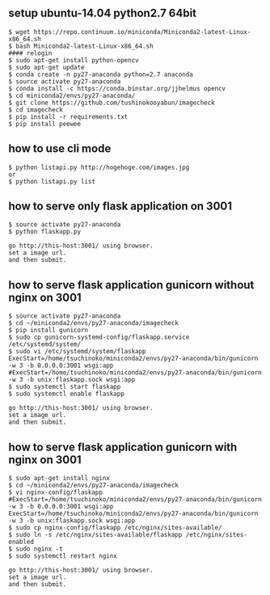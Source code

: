 

## setup ubuntu-14.04 python2.7 64bit 

    $ wget https://repo.continuum.io/miniconda/Miniconda2-latest-Linux-x86_64.sh
    $ bash Miniconda2-latest-Linux-x86_64.sh
    #### relogin
    $ sudo apt-get install python-opencv
    $ sudo apt-get update
    $ conda create -n py27-anaconda python=2.7 anaconda
    $ source activate py27-anaconda
    $ conda install -c https://conda.binstar.org/jjhelmus opencv
    $ cd miniconda2/envs/py27-anaconda/
    $ git clone https://github.com/tushinokooyabun/imagecheck
    $ cd imagecheck
    $ pip install -r requirements.txt
    $ pip install peewee

## how to use cli mode
    $ python listapi.py http://hogehoge.com/images.jpg
    or
    $ python listapi.py list

## how to serve only flask application on 3001

    $ source activate py27-anaconda
    $ python flaskapp.py

    go http://this-host:3001/ using browser.
    set a image url.
    and then submit.

## how to serve flask application gunicorn without nginx on 3001

    $ source activate py27-anaconda
    $ cd ~/miniconda2/envs/py27-anaconda/imagecheck
    $ pip install gunicorn
    $ sudo cp gunicorn-systemd-config/flaskapp.service /etc/systemd/system/
    $ sudo vi /etc/systemd/system/flaskapp
    ExecStart=/home/tsuchinoko/miniconda2/envs/py27-anaconda/bin/gunicorn -w 3 -b 0.0.0.0:3001 wsgi:app
    #ExecStart=/home/tsuchinoko/miniconda2/envs/py27-anaconda/bin/gunicorn -w 3 -b unix:flaskapp.sock wsgi:app    
    $ sudo systemctl start flaskapp
    $ sudo systemctl enable flaskapp 

    go http://this-host:3001/ using browser.
    set a image url.
    and then submit.

## how to serve flask application gunicorn with nginx on 3001

    $ sudo apt-get install nginx
    $ cd ~/miniconda2/envs/py27-anaconda/imagecheck
    $ vi nginx-config/flaskapp
    #ExecStart=/home/tsuchinoko/miniconda2/envs/py27-anaconda/bin/gunicorn -w 3 -b 0.0.0.0:3001 wsgi:app
    ExecStart=/home/tsuchinoko/miniconda2/envs/py27-anaconda/bin/gunicorn -w 3 -b unix:flaskapp.sock wsgi:app
    $ sudo cp nginx-config/flaskapp /etc/nginx/sites-available/
    $ sudo ln -s /etc/nginx/sites-available/flaskapp /etc/nginx/sites-enabled
    $ sudo nginx -t
    $ sudo systemctl restart nginx

    go http://this-host:3001/ using browser.
    set a image url.
    and then submit.
